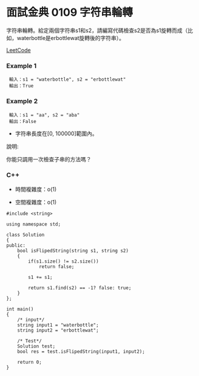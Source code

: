 # 面試金典 0109 字符串輪轉

字符串輪轉。給定兩個字符串s1和s2，請編寫代碼檢查s2是否為s1旋轉而成（比如，waterbottle是erbottlewat旋轉後的字符串）。

[LeetCode](https://leetcode-cn.com/problems/string-rotation-lcci/)

### Example 1
```
 輸入：s1 = "waterbottle", s2 = "erbottlewat"
 輸出：True
```

### Example 2
```
 輸入：s1 = "aa", s2 = "aba"
 輸出：False
```

* 字符串長度在[0, 100000]範圍內。

說明:

你能只調用一次檢查子串的方法嗎？

### C++

* 時間複雜度：o(1) 

* 空間複雜度：o(1) 

```
#include <string>

using namespace std;

class Solution
{
public:
    bool isFlipedString(string s1, string s2)
    {
        if(s1.size() != s2.size())
            return false;

        s1 += s1;

        return s1.find(s2) == -1? false: true;
    }
};

int main()
{
    /* input*/
    string input1 = "waterbottle";
    string input2 = "erbottlewat";

    /* Test*/
    Solution test;
    bool res = test.isFlipedString(input1, input2);

    return 0;
}
```
